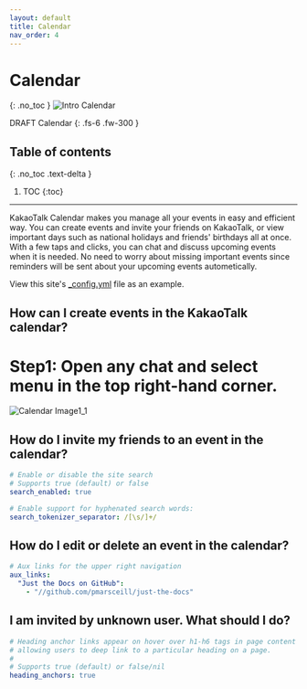 ```yaml
---
layout: default
title: Calendar
nav_order: 4
---
```


# Calendar
{: .no_toc }
![Intro Calendar](https://github.com/jstyle5/KakaoTalk-English-Version-Guide/blob/gh-pages/assets/images/intro-calendar.png?raw=true "CALENDAR")

DRAFT Calendar
{: .fs-6 .fw-300 }

## Table of contents
{: .no_toc .text-delta }

1. TOC
{:toc}

---

KakaoTalk Calendar makes you manage all your events in easy and efficient way.
You can create events and invite your friends on KakaoTalk, or view important days such as national holidays and friends' birthdays all at once.
With a few taps and clicks, you can chat and discuss upcoming events when it is needed.
No need to worry about missing important events since reminders will be sent about your upcoming events autometically.



View this site's [_config.yml](https://github.com/pmarsceill/just-the-docs/tree/master/_config.yml) file as an example.

## How can I create events in the KakaoTalk calendar?
# Step1: Open any chat and select menu in the top right-hand corner. 

![Calendar Image1_1](https://github.com/jstyle5/KakaoTalk-English-Version-Guide/blob/gh-pages/assets/images/calendar1/calendar1-1.jpg?raw=true "CALENDAR_IMAGE_1_1")

## How do I invite my friends to an event in the calendar?

```yaml
# Enable or disable the site search
# Supports true (default) or false
search_enabled: true

# Enable support for hyphenated search words:
search_tokenizer_separator: /[\s/]+/

```

## How do I edit or delete an event in the calendar?

```yaml
# Aux links for the upper right navigation
aux_links:
  "Just the Docs on GitHub":
    - "//github.com/pmarsceill/just-the-docs"
```

## I am invited by unknown user. What should I do?

```yaml
# Heading anchor links appear on hover over h1-h6 tags in page content
# allowing users to deep link to a particular heading on a page.
#
# Supports true (default) or false/nil
heading_anchors: true
```
